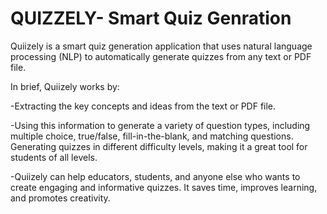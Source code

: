 # QUIZZELY- Smart Quiz Genration
Quiizely is a smart quiz generation application that uses natural language processing (NLP) to automatically generate quizzes from any text or PDF file.

In brief, Quiizely works by:

-Extracting the key concepts and ideas from the text or PDF file.

-Using this information to generate a variety of question types, including multiple choice, true/false, fill-in-the-blank, and matching questions.
Generating quizzes in different difficulty levels, making it a great tool for students of all levels.

-Quiizely can help educators, students, and anyone else who wants to create engaging and informative quizzes. It saves time, improves learning, and promotes creativity.
